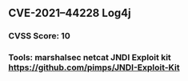 ## CVE-2021–44228 Log4j

### CVSS Score: 10

### Tools: marshalsec netcat JNDI Exploit kit https://github.com/pimps/JNDI-Exploit-Kit
